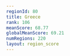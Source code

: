 ```yaml
---
regionId: 80
title: Greece
rank: 106
meanScore: 68.77
globalMeanScore: 69.21
numRegions: 220
layout: region_score
---
```

